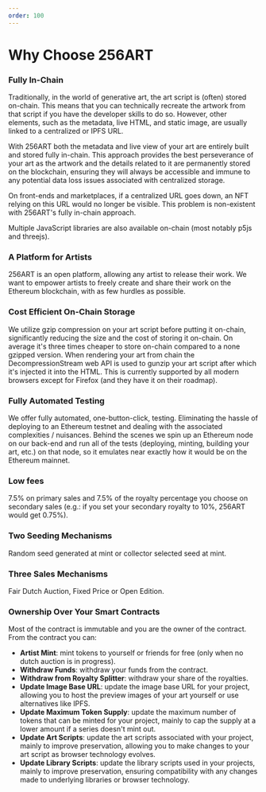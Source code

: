 ```yaml
---
order: 100
---
```


# Why Choose 256ART

### Fully In-Chain
Traditionally, in the world of generative art, the art script is (often) stored on-chain. This means that you can technically recreate the artwork from that script if you have the developer skills to do so. However, other elements, such as the metadata, live HTML, and static image, are usually linked to a centralized or IPFS URL.

With 256ART both the metadata and live view of your art are entirely built and stored fully in-chain. This approach provides the best perseverance of your art as the artwork and the details related to it are permanently stored on the blockchain, ensuring they will always be accessible and immune to any potential data loss issues associated with centralized storage. 

On front-ends and marketplaces, if a centralized URL goes down, an NFT relying on this URL would no longer be visible. This problem is non-existent with 256ART's fully in-chain approach. 

Multiple JavaScript libraries are also available on-chain (most notably p5js and threejs).

### A Platform for Artists
256ART is an open platform, allowing any artist to release their work. We want to empower artists to freely create and share their work on the Ethereum blockchain, with as few hurdles as possible.
### Cost Efficient On-Chain Storage
We utilize gzip compression on your art script before putting it on-chain, significantly reducing the size and the cost of storing it on-chain. On average it's three times cheaper to store on-chain compared to a none gzipped version. 
When rendering your art from chain the DecompressionStream web API is used to gunzip your art script after which it's injected it into the HTML. This is currently supported by all modern browsers except for Firefox (and they have it on their roadmap).
### Fully Automated Testing
We offer fully automated, one-button-click, testing. Eliminating the hassle of deploying to an Ethereum testnet and dealing with the associated complexities / nuisances. Behind the scenes we spin up an Ethereum node on our back-end and run all of the tests (deploying, minting, building your art, etc.) on that node, so it emulates near exactly how it would be on the Ethereum mainnet.  
### Low fees
7.5% on primary sales and 7.5% of the royalty percentage you choose on secondary sales (e.g.: if you set your secondary royalty to 10%, 256ART would get 0.75%).
### Two Seeding Mechanisms
Random seed generated at mint or collector selected seed at mint.
### Three Sales Mechanisms
Fair Dutch Auction, Fixed Price or Open Edition. 
### Ownership Over Your Smart Contracts
Most of the contract is immutable and you are the owner of the contract. From the contract you can:
- **Artist Mint**: mint tokens to yourself or friends for free (only when no dutch auction is in progress).
- **Withdraw Funds**: withdraw your funds from the contract.
- **Withdraw from Royalty Splitter**: withdraw your share of the royalties.
- **Update Image Base URL**: update the image base URL for your project, allowing you to host the preview images of your art yourself or use alternatives like IPFS.
- **Update Maximum Token Supply**: update the maximum number of tokens that can be minted for your project, mainly to cap the supply at a lower amount if a series doesn't mint out.
- **Update Art Scripts**: update the art scripts associated with your project, mainly to improve preservation, allowing you to make changes to your art script as browser technology evolves.
- **Update Library Scripts**: update the library scripts used in your projects, mainly to improve preservation, ensuring compatibility with any changes made to underlying libraries or browser technology.